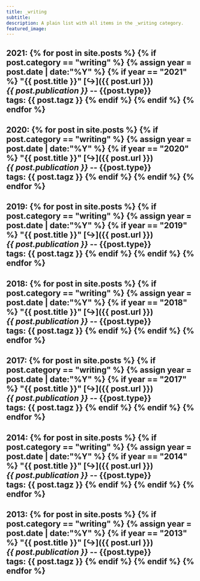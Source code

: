 ```yaml
---
title: _writing
subtitle:
description: A plain list with all items in the _writing category.
featured_image:
---
```


2021:
{% for post in site.posts %}
  {% if post.category == "writing" %}
      {% assign year = post.date | date:"%Y" %}
      {% if year == "2021" %}
**"{{ post.title }}"** [&#8618;]({{ post.url }}) <br>
_{{ post.publication }}_ -- {{post.type}} <br> tags: {{ post.tagz }}
      {% endif %}
  {% endif %}
{% endfor %}
---
2020:
{% for post in site.posts %}
  {% if post.category == "writing" %}
      {% assign year = post.date | date:"%Y" %}
      {% if year == "2020" %}
**"{{ post.title }}"** [&#8618;]({{ post.url }}) <br>
_{{ post.publication }}_ -- {{post.type}} <br> tags: {{ post.tagz }}
      {% endif %}
  {% endif %}
{% endfor %}
---
2019:
{% for post in site.posts %}
  {% if post.category == "writing" %}
      {% assign year = post.date | date:"%Y" %}
      {% if year == "2019" %}
**"{{ post.title }}"** [&#8618;]({{ post.url }}) <br>
_{{ post.publication }}_ -- {{post.type}} <br> tags: {{ post.tagz }}
      {% endif %}
  {% endif %}
{% endfor %}
---
2018:
{% for post in site.posts %}
  {% if post.category == "writing" %}
      {% assign year = post.date | date:"%Y" %}
      {% if year == "2018" %}
**"{{ post.title }}"** [&#8618;]({{ post.url }}) <br>
_{{ post.publication }}_ -- {{post.type}} <br> tags: {{ post.tagz }}
      {% endif %}
  {% endif %}
{% endfor %}
---
2017:
{% for post in site.posts %}
  {% if post.category == "writing" %}
      {% assign year = post.date | date:"%Y" %}
      {% if year == "2017" %}
**"{{ post.title }}"** [&#8618;]({{ post.url }}) <br>
_{{ post.publication }}_ -- {{post.type}} <br> tags: {{ post.tagz }}
      {% endif %}
  {% endif %}
{% endfor %}
---
2014:
{% for post in site.posts %}
  {% if post.category == "writing" %}
      {% assign year = post.date | date:"%Y" %}
      {% if year == "2014" %}
**"{{ post.title }}"** [&#8618;]({{ post.url }}) <br>
_{{ post.publication }}_ -- {{post.type}} <br> tags: {{ post.tagz }}
      {% endif %}
  {% endif %}
{% endfor %}
---
2013:
{% for post in site.posts %}
  {% if post.category == "writing" %}
      {% assign year = post.date | date:"%Y" %}
      {% if year == "2013" %}
**"{{ post.title }}"** [&#8618;]({{ post.url }}) <br>
_{{ post.publication }}_ -- {{post.type}} <br> tags: {{ post.tagz }}
      {% endif %}
  {% endif %}
{% endfor %}
---
